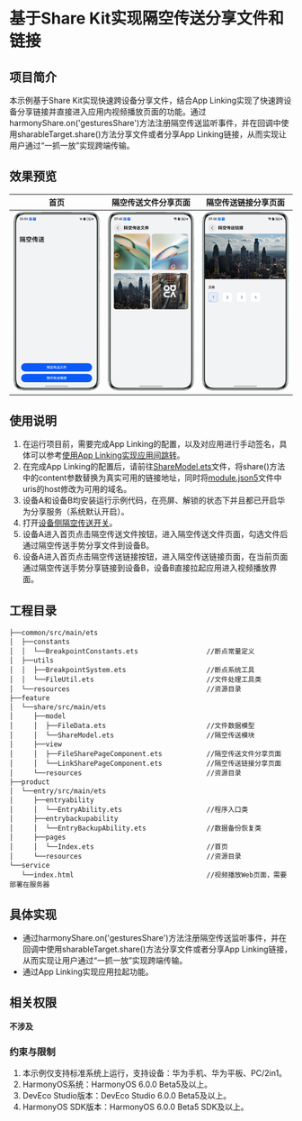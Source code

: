 # 基于Share Kit实现隔空传送分享文件和链接

## 项目简介

本示例基于Share Kit实现快速跨设备分享文件，结合App Linking实现了快速跨设备分享链接并直接进入应用内视频播放页面的功能。通过harmonyShare.on('gesturesShare')方法注册隔空传送监听事件，并在回调中使用sharableTarget.share()方法分享文件或者分享App Linking链接，从而实现让用户通过“一抓一放”实现跨端传输。

## 效果预览

| 首页                                                 | 隔空传送文件分享页面                                        | 隔空传送链接分享页面                                         |
|----------------------------------------------------|---------------------------------------------------|----------------------------------------------------|
| <img src="screenshots/device/index.png" width=320> | <img src="screenshots/device/file.png" width=320> | <img src="screenshots/device/video.png" width=320> |

## 使用说明

1. 在运行项目前，需要完成App Linking的配置，以及对应用进行手动签名，具体可以参考[使用App Linking实现应用间跳转](https://developer.huawei.com/consumer/cn/doc/harmonyos-guides/app-linking-startup)。
2. 在完成App Linking的配置后，请前往[ShareModel.ets](feature/share/src/main/ets/model/ShareModel.ets)文件，将share()方法中的content参数替换为真实可用的链接地址，同时将[module.json5](product/entry/src/main/module.json5)文件中uris的host修改为可用的域名。
3. 设备A和设备B均安装运行示例代码，在亮屏、解锁的状态下并且都已开启华为分享服务（系统默认开启）。
4. 打开[设备侧隔空传送开关](https://developer.huawei.com/consumer/cn/doc/harmonyos-guides/gestures-share-open)。
5. 设备A进入首页点击隔空传送文件按钮，进入隔空传送文件页面，勾选文件后通过隔空传送手势分享文件到设备B。
6. 设备A进入首页点击隔空传送链接按钮，进入隔空传送链接页面，在当前页面通过隔空传送手势分享链接到设备B，设备B直接拉起应用进入视频播放界面。

## 工程目录

```
├──common/src/main/ets
│  ├──constants
│  │  └──BreakpointConstants.ets                 //断点常量定义
│  ├──utils
│  │  ├──BreakpointSystem.ets                    //断点系统工具
│  │  └──FileUtil.ets                            //文件处理工具类
│  └──resources                                  //资源目录
├──feature
│  └──share/src/main/ets
│     ├──model
│     │  ├──FileData.ets                         //文件数据模型
│     │  └──ShareModel.ets                       //隔空传送模块
│     ├──view
│     │  ├──FileSharePageComponent.ets           //隔空传送文件分享页面
│     │  └──LinkSharePageComponent.ets           //隔空传送链接分享页面
│     └──resources                               //资源目录
├──product
│  └──entry/src/main/ets
│     ├──entryability
│     │  └──EntryAbility.ets                     //程序入口类
│     ├──entrybackupability
│     │  └──EntryBackupAbility.ets               //数据备份恢复类
│     ├──pages
│     │  └──Index.ets                            //首页
│     └──resources                               //资源目录
└──service
   └──index.html                                 //视频播放Web页面，需要部署在服务器
```

## 具体实现
* 通过harmonyShare.on('gesturesShare')方法注册隔空传送监听事件，并在回调中使用sharableTarget.share()方法分享文件或者分享App Linking链接，从而实现让用户通过“一抓一放”实现跨端传输。
* 通过App Linking实现应用拉起功能。

## 相关权限

**不涉及**

### 约束与限制

1. 本示例仅支持标准系统上运行，支持设备：华为手机、华为平板、PC/2in1。
2. HarmonyOS系统：HarmonyOS 6.0.0 Beta5及以上。
3. DevEco Studio版本：DevEco Studio 6.0.0 Beta5及以上。
4. HarmonyOS SDK版本：HarmonyOS 6.0.0 Beta5 SDK及以上。